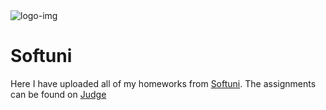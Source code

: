 <html>
  <body>
    <img src="https://softuni.bg/content/images/svg-logos/software-university-logo.svg" alt="logo-img">
    <h1>Softuni</h1>
    <p>Here I have uploaded all of my homeworks from <a href="https://softuni.bg/">Softuni</a>. The assignments can be found on <a href="https://judge.softuni.bg/">Judge</a></p>
  </body>
</html>
